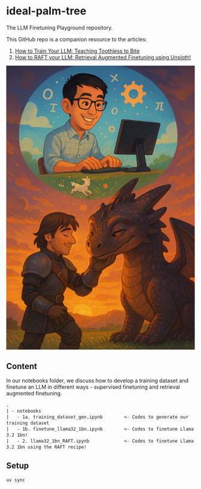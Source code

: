 # ideal-palm-tree
The LLM Finetuning Playground repository.

This GitHub repo is a companion resource to the articles:
1. [How to Train Your LLM: Teaching Toothless to Bite](https://medium.com/@tituslhy/how-to-train-your-llm-teaching-toothless-to-bite-8d9f56fe4b2a)
2. [How to RAFT your LLM: Retrieval Augmented Finetuning using Unsloth!](https://medium.com/@tituslhy/how-to-raft-your-llm-retrieval-augmented-finetuning-using-unsloth-4c3844a9a6e3)

<p align="center">
    <img src="./images/training_a_dragon.png">
</p>

## Content
In our notebooks folder, we discuss how to develop a training dataset and finetune an LLM in different ways - supervised finetuning and retrieval augmented finetuning.
```
.
| - notebooks
|   - 1a. training_dataset_gen.ipynb        <- Codes to generate our training dataset
|   - 1b. finetune_llama32_1bn.ipynb        <- Codes to finetune Llama 3.2 1bn!
|   - 2. llama32_1bn_RAFT.ipynb             <- Codes to finetune Llama 3.2 1bn using the RAFT recipe!
```

## Setup
```
uv sync
```

